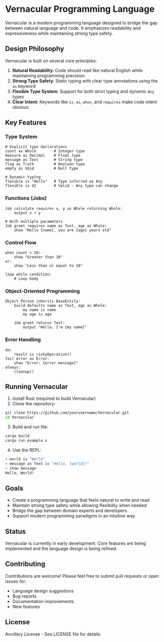 # Vernacular Programming Language

Vernacular is a modern programming language designed to bridge the gap between natural language and code. It emphasizes readability and expressiveness while maintaining strong type safety.

## Design Philosophy

Vernacular is built on several core principles:

1. **Natural Readability**: Code should read like natural English while maintaining programming precision
2. **Strong Type Safety**: Static typing with clear type annotations using the `as` keyword
3. **Flexible Type System**: Support for both strict typing and dynamic `Any` types
4. **Clear Intent**: Keywords like `is`, `as`, `when`, and `requires` make code intent obvious

## Key Features

### Type System
```nair8
# Explicit type declarations
count as Whole        # Integer type
measure as Decimal    # Float type
message as Text       # String type
flag as Truth         # Boolean type
empty as Void         # Null type

# Dynamic typing
flexible is "Hello"   # Type inferred as Any
flexible is 42        # Valid - Any type can change
```

### Functions (Jobs)
```nair8
Job calculate requires x, y as Whole returning Whole:
    output x + y

# With multiple parameters
Job greet requires name as Text, age as Whole:
    show "Hello {name}, you are {age} years old"
```

### Control Flow
```nair8
when count > 10:
    show "Greater than 10"
or:
    show "Less than or equal to 10"

loop while condition:
    # Loop body
```

### Object-Oriented Programming
```nair8
Object Person inherits BaseEntity:
    build defaults name as Text, age as Whole:
        my name is name
        my age is age
    
    Job greet returns Text:
        output "Hello, I'm {my name}"
```

### Error Handling
```nair8
do:
    result is riskyOperation()
fail error as Error:
    show "Error: {error.message}"
always:
    cleanup()
```

## Running Vernacular

1. Install Rust (required to build Vernacular)
2. Clone the repository:
```bash
git clone https://github.com/yourusername/Vernacular.git
cd Vernacular
```

3. Build and run file:
```bash
cargo build
cargo run example.v
```

4. Use the REPL:
```bash
> world is "World"
> message as Text is "Hello, {world}!"
> show message
Hello, World!
```

## Goals

- Create a programming language that feels natural to write and read
- Maintain strong type safety while allowing flexibility when needed
- Bridge the gap between domain experts and developers
- Support modern programming paradigms in an intuitive way

## Status

Vernacular is currently in early development. Core features are being implemented and the language design is being refined.

## Contributing

Contributions are welcome! Please feel free to submit pull requests or open issues for:
- Language design suggestions
- Bug reports
- Documentation improvements
- New features

## License

Ancillary License - See LICENSE file for details
